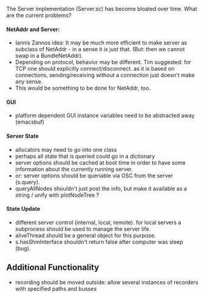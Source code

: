 The Server implementation (Server.sc) has become bloated over time.
What are the current problems?

#### NetAddr and Server:
- Iannis Zannos idea: It may be much more efficient to make server as subclass of NetAddr - in a sense it <i>is</i> just that. (But: then we cannot swap in a BundleNetAddr).
- Depending on protocol, behavior may be different. 
Tim suggested: for TCP one should explicitly connect/disconnect. as it is based on connections, sending/receiving without a connection just doesn't make any sense.
- This would be something to be done for NetAddr, too.

#### GUI
- platform dependent GUI instance variables need to be abstracted away (emacsbuf)

#### Server State
- allocators may need to go into one class
- perhaps all state that is queried could go in a dictionary
- server options should be cached at boot time in order to have some information about the currently running server.
- or: server options should be queriable via OSC from the server (s.query). 
- queryAllNodes shouldn't just post the info, but make it available as a string / unify with plotNodeTree ?


#### State Update
- different server control (internal, local, remote). for local servers a subprocess should be used to manage the server life.
- aliveThread should be a general object for this purpose.
- s.hasShmInterface shouldn't return false after computer was sleep (bug).

## Additional Functionality
- recording should be moved outside: allow several instances of recorders with specified paths and busses


